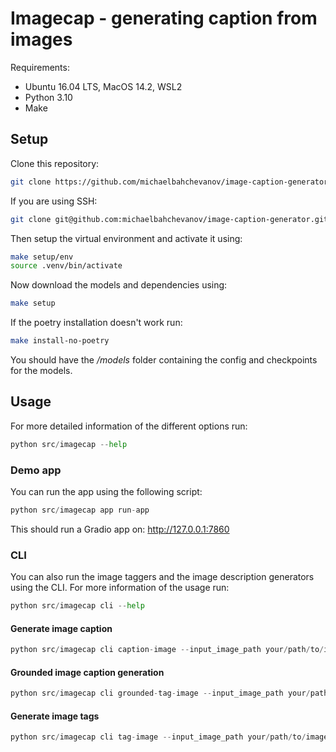 # Imagecap - generating caption from images

Requirements:

* Ubuntu 16.04 LTS, MacOS 14.2, WSL2
* Python 3.10
* Make

## Setup

Clone this repository:

```sh
git clone https://github.com/michaelbahchevanov/image-caption-generator.git
```

If you are using SSH:

```sh
git clone git@github.com:michaelbahchevanov/image-caption-generator.git
```

Then setup the virtual environment and activate it using:

```sh
make setup/env
source .venv/bin/activate
```

Now download the models and dependencies using:

```sh
make setup
```

If the poetry installation doesn't work run:

```sh
make install-no-poetry
```

You should have the */models* folder containing the config and checkpoints for the models.

## Usage

For more detailed information of the different options run:

```python
python src/imagecap --help
```

### Demo app

You can run the app using the following script:

```python
python src/imagecap app run-app
```

This should run a Gradio app on: <http://127.0.0.1:7860>

### CLI

You can also run the image taggers and the image description generators using the CLI. For more information of the usage run:

```python
python src/imagecap cli --help
```

#### Generate image caption

```python
python src/imagecap cli caption-image --input_image_path your/path/to/image --min_length 200 --max_length 250
```

#### Grounded image caption generation

```python
python src/imagecap cli grounded-tag-image --input_image_path your/path/to/image --prompt "frog. caption. wall. cat. dog."
```

#### Generate image tags

```python
python src/imagecap cli tag-image --input_image_path your/path/to/image
```
